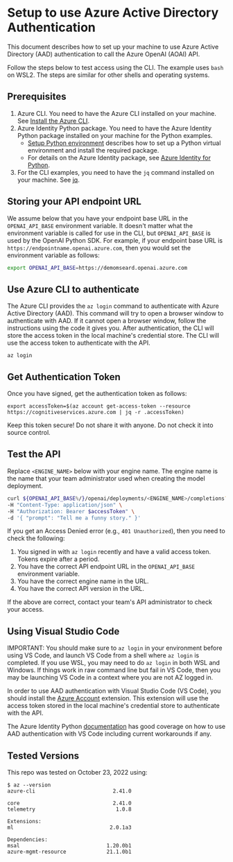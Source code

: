 # Setup to use Azure Active Directory Authentication

This document describes how to set up your machine to use Azure Active Directory (AAD) authentication to call the Azure OpenAI (AOAI) API.  

Follow the steps below to test access using the CLI.  The example uses `bash` on WSL2.  The steps are similar for other shells and operating systems.

## Prerequisites

1. Azure CLI.  You need to have the Azure CLI installed on your machine.  See [Install the Azure CLI](https://docs.microsoft.com/cli/azure/install-azure-cli).
2. Azure Identity Python package.  You need to have the Azure Identity Python package installed on your machine for the Python examples.
    * [Setup Python environment](setup_python_env.md) describes how to set up a Python virtual environment and install the required package.
    * For details on the Azure Identity package, see [Azure Identity for Python](https://learn.microsoft.com/en-us/python/api/overview/azure/identity-readme?view=azure-python).
3. For the CLI examples, you need to have the `jq` command installed on your machine.  See [jq](https://stedolan.github.io/jq/).


## Storing your API endpoint URL
We assume below that you have your endpoint base URL in the `OPENAI_API_BASE` environment variable.  It doesn't matter what the environment variable is called for use in the CLI, but `OPENAI_API_BASE` is used by the OpenAI Python SDK.  For example, if your endpoint base URL is `https://endpointname.openai.azure.com`, then you would set the environment variable as follows:

```bash
export OPENAI_API_BASE=https://demomseard.openai.azure.com
```


## Use Azure CLI to authenticate
The Azure CLI provides the `az login` command to authenticate with Azure Active Directory (AAD).  This command will try to open a browser window to authenticate with AAD.  If it cannot open a browser window, follow the instructions using the code it gives you.  After authentication, the CLI will store the access token in the local machine's credential store.  The CLI will use the access token to authenticate with the API.
```
az login
```

## Get Authentication Token
Once you have signed, get the authentication token as follows:
```
export accessToken=$(az account get-access-token --resource https://cognitiveservices.azure.com | jq -r .accessToken)
```

Keep this token secure!  Do not share it with anyone.  Do not check it into source control.

## Test the API

Replace `<ENGINE_NAME>` below with your engine name.  The engine name is the name that your team administrator used when creating the model deployment.
```bash
curl ${OPENAI_API_BASE%/}/openai/deployments/<ENGINE_NAME>/completions?api-version=2022-06-01-preview \
-H "Content-Type: application/json" \
-H "Authorization: Bearer $accessToken" \
-d '{ "prompt": "Tell me a funny story." }'
```

If you get an Access Denied error (e.g., `401 Unauthorized`), then you need to check the following:
1. You signed in with `az login` recently and have a valid access token.  Tokens expire after a period.
2. You have the correct API endpoint URL in the `OPENAI_API_BASE` environment variable.
3. You have the correct engine name in the URL.
4. You have the correct API version in the URL.

If the above are correct, contact your team's API administrator to check your access.

## Using Visual Studio Code

IMPORTANT: You should make sure to `az login` in your environment before using VS Code, and launch VS Code from a shell where `az login` is completed.  If you use WSL, you may need to do `az login` in both WSL and Windows.  If things work in raw command line but fail in VS Code, then you may be launching VS Code in a context where you are not AZ logged in.

In order to use AAD authentication with Visual Studio Code (VS Code), you should install the [Azure Account](https://marketplace.visualstudio.com/items?itemName=ms-vscode.azure-account) extension.  This extension will use the access token stored in the local machine's credential store to authenticate with the API.

The Azure Identity Python [documentation](https://learn.microsoft.com/en-us/python/api/overview/azure/identity-readme?view=azure-python#authenticate-during-local-development) has good coverage on how to use AAD authentication with VS Code including current workarounds if any.

## Tested Versions
This repo was tested on October 23, 2022 using:
```
$ az --version
azure-cli                         2.41.0

core                              2.41.0
telemetry                          1.0.8

Extensions:
ml                               2.0.1a3

Dependencies:
msal                            1.20.0b1
azure-mgmt-resource             21.1.0b1
```
